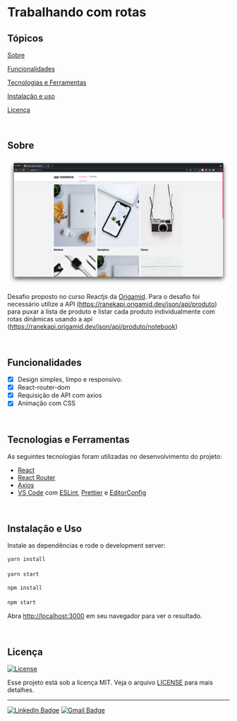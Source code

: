 # Trabalhando com rotas

## Tópicos

[Sobre](#sobre)

[Funcionalidades](#funcionalidades)

[Tecnologias e Ferramentas](#tecnologias-e-ferramentas)

[Instalação e uso](#instalação-e-uso)

[Licença](#licença)

<br>

## Sobre

<p align="center">
  <img src="public/image/Home.png" alt="Home page">
</p>

Desafio proposto no curso Reactjs da [Origamid](https://www.origamid.com/).
Para o desafio foi necessário utilize a API (https://ranekapi.origamid.dev/json/api/produto) para puxar a lista de produto e listar cada produto individualmente com rotas dinâmicas usando a api (https://ranekapi.origamid.dev/json/api/produto/notebook)

<br>

## Funcionalidades

- [x] Design simples, limpo e responsivo.
- [X] React-router-dom
- [X] Requisição de API com axios
- [x] Animação com CSS

<br>

## Tecnologias e Ferramentas

As seguintes tecnologias foram utilizadas no desenvolvimento do projeto:

- [React](https://reactjs.org/)
- [React Router](https://reactrouter.com/web/guides/quick-start)
- [Axios](https://axios-http.com/docs/intro)
- [VS Code](https://code.visualstudio.com/) com [ESLint](https://eslint.org/), [Prettier](https://prettier.io/) e [EditorConfig](https://editorconfig.org/)

<br>

## Instalação e Uso

Instale as dependências e rode o development server:

```bash
yarn install

yarn start
```

```bash
npm install

npm start
```

Abra [http://localhost:3000](http://localhost:3000) em seu navegador para ver o resultado.

<br>

## Licença

<a href="https://opensource.org/licenses/MIT">
  <img alt="License" src="https://img.shields.io/badge/license-MIT-6E40C9?style=flat-square">
</a>

<br>

Esse projeto está sob a licença MIT. Veja o arquivo [LICENSE](/LICENSE) para mais detalhes.

---

<!-- Made with :purple_heart: by [Daniel Silva](https://github.com/daniel-silva-dxp) -->

[![Linkedin Badge](https://img.shields.io/badge/-Daniel%20Silva-6E40C9?style=flat-square&logo=Linkedin&logoColor=white&link=https://www.linkedin.com/in/daniel-silva-dxp/)](https://www.linkedin.com/in/daniel-silva-dxp/)
[![Gmail Badge](https://img.shields.io/badge/-dfsilva.dxp@gmail.com-6E40C9?style=flat-square&logo=Gmail&logoColor=white&link=mailto:dfsilva.dxp@gmail.com)](mailto:dfsilva.dxp@gmail.com)
